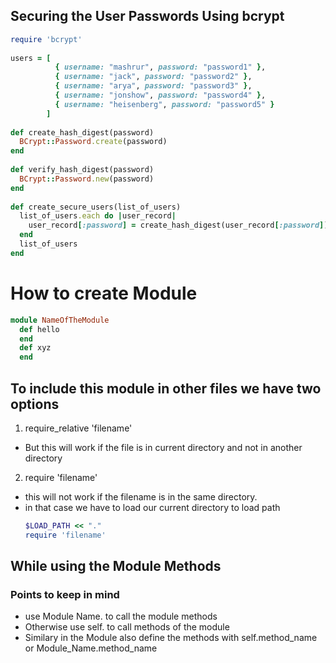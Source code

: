 ## Securing the User Passwords Using bcrypt

```ruby
require 'bcrypt'
 
users = [
          { username: "mashrur", password: "password1" },
          { username: "jack", password: "password2" },
          { username: "arya", password: "password3" },
          { username: "jonshow", password: "password4" },
          { username: "heisenberg", password: "password5" }
        ]
 
def create_hash_digest(password)
  BCrypt::Password.create(password)
end
 
def verify_hash_digest(password)
  BCrypt::Password.new(password)
end
 
def create_secure_users(list_of_users)
  list_of_users.each do |user_record|
    user_record[:password] = create_hash_digest(user_record[:password])
  end
  list_of_users
end
```

# How to create Module
```ruby
module NameOfTheModule
  def hello
  end
  def xyz
  end
```

## To include this module in other files we have two options
1. require_relative 'filename'
  * But this will work if the file is in current directory and not in another directory
2. require 'filename'
  * this will not work if the filename is in the same directory.
  * in that case we have to load our current directory to load path
    ```ruby
    $LOAD_PATH << "."
    require 'filename'
    ```

## While using the Module Methods
### Points to keep in mind
* use Module Name. to call the module methods
* Otherwise use self. to call methods of the module
* Similary in the Module also define the methods with self.method_name or Module_Name.method_name